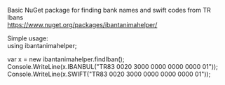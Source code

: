 Basic NuGet package for finding bank names and swift codes from TR Ibans </br>
<a>https://www.nuget.org/packages/ibantanimahelper/</a></br>


Simple usage: </br>
using ibantanimahelper; </br>

var x = new ibantanimahelper.findIban(); </br>
Console.WriteLine(x.IBANBUL("TR83 0020 3000 0000 0000 0000 01")); </br>
Console.WriteLine(x.SWIFT("TR83 0020 3000 0000 0000 0000 01")); </br>
